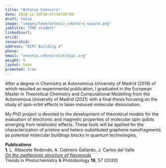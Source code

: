 ```yaml
---
title: "Antonio Cebreiro"
date: 2018-11-19T10:47:58+10:00
draft: false
image: "images/team/antonio_cebreiro_square.png"
jobtitle: "PhD student"
linkedinurl:
orcid:
researchid:
address: "DIPC Building 4"
phone: 
email: "antonio.cebreiro[at]dipc.org"
weight: 9
layout: team
promoted: true
---
```


After a degree in Chemistry at Autonomous University of Madrid (2019) of which resulted an experimental publication, I graduated in the European Master in Theoretical Chemistry and Computational Modelling from the Autonomous University of Madrid (2021) with a final thesis focusing on the study of spin-orbit effects in laser-induced molecular dissociation.

My PhD project is devoted to the development of theoretical models for the evaluation of electronic and magnetic properties of molecular spin qubits emerging from relativistic effects. These tools will be applied for the characterization of pristine and hetero-substituted graphene nanofragments as potential molecular buildings blocks in quantum technologies.


**Publications**<br>
**1**. L. Albacete Redondo, A. Cebreiro Gallardo, J. Carlos del Valle <br>
_[On the zwitterionic structure of flavonoids](http://researchtrends.net/tia/abstract.asp?in=0&vn=19&tid=15&aid=6737&pub=2020&type=)_ <br>
Trends in Photochemistry & Photobiology **19**, 57 (2020)